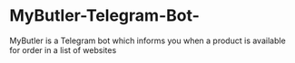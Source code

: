 # MyButler-Telegram-Bot-
MyButler is a Telegram bot which informs you when a product is available for order in a list of websites
